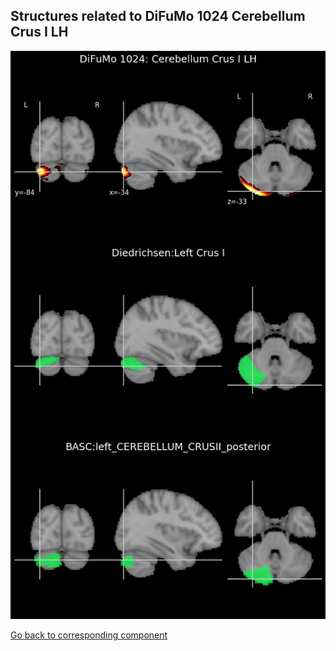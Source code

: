 


## Structures related to DiFuMo 1024 Cerebellum Crus I LH

![464](464.jpg "Structures related to DiFuMo 1024 Cerebellum Crus I LH")

[Go back to corresponding component](https://parietal-inria.github.io/DiFuMo/1024/html/464.html)